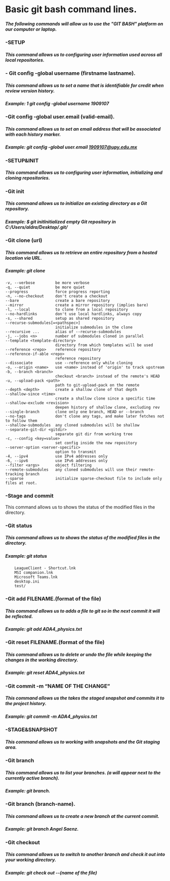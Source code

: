 # Basic git bash command lines.
##### The following commands will allow us to use the "GIT BASH" platform on our computer or laptop.
### -SETUP
##### This command allows us to configuring user information used across all local repositories.
### - Git config -global username (firstname lastname).
##### This command allows us to set a name that is identifiable for credit when review version history.
##### Example:  1  git config -global username 1909107
### -Git config -global user.email (valid-email).
##### This command allows us to set an email address that will be associated with each history marker.
##### Example: git config -global user.email 1909107@upy.edu.mx
### -SETUP&INIT
##### This command allows us to configuring user information, initializing and cloning repositories.
### -Git init
##### This command allows us to initialize an existing directory as a Git repository.
##### Example: $ git initInitialized empty Git repository in C:/Users/aldra/Desktop/.git/
### -Git clone (url)
##### This command allows us to retrieve an entire repository from a hosted location via URL.
##### Example:  git clone 

    -v, --verbose         be more verbose
    -q, --quiet           be more quiet
    --progress            force progress reporting
    -n, --no-checkout     don't create a checkout
    --bare                create a bare repository
    --mirror              create a mirror repository (implies bare)
    -l, --local           to clone from a local repository
    --no-hardlinks        don't use local hardlinks, always copy
    -s, --shared          setup as shared repository
    --recurse-submodules[=<pathspec>]
                          initialize submodules in the clone
    --recursive ...       alias of --recurse-submodules
    -j, --jobs <n>        number of submodules cloned in parallel
    --template <template-directory>
                          directory from which templates will be used
    --reference <repo>    reference repository
    --reference-if-able <repo>
                          reference repository
    --dissociate          use --reference only while cloning
    -o, --origin <name>   use <name> instead of 'origin' to track upstream
    -b, --branch <branch>
                          checkout <branch> instead of the remote's HEAD
    -u, --upload-pack <path>
                          path to git-upload-pack on the remote
    --depth <depth>       create a shallow clone of that depth
    --shallow-since <time>
                          create a shallow clone since a specific time
    --shallow-exclude <revision>
                          deepen history of shallow clone, excluding rev
    --single-branch       clone only one branch, HEAD or --branch
    --no-tags             don't clone any tags, and make later fetches not to follow them
    --shallow-submodules  any cloned submodules will be shallow
    --separate-git-dir <gitdir>
                          separate git dir from working tree
    -c, --config <key=value>
                          set config inside the new repository
    --server-option <server-specific>
                          option to transmit
    -4, --ipv4            use IPv4 addresses only
    -6, --ipv6            use IPv6 addresses only
    --filter <args>       object filtering
    --remote-submodules   any cloned submodules will use their remote-tracking branch
    --sparse              initialize sparse-checkout file to include only files at root.
### -Stage and commit
This command allows us to shows the status of the modified files in the directory.
### -Git status
##### This command allows us to shows the status of the modified files in the directory.
##### Example:  git status 
        LeagueClient - Shortcut.lnk
        MSI companion.lnk
        Microsoft Teams.lnk
        desktop.ini
        test/
### -Git add FILENAME.(format of the file)
##### This command allows us to adds a file to git so in the next commit it will be reflected.
##### Example: git add  ADA4_physics.txt
### -Git reset FILENAME.(format of the file)
##### This command allows us to delete or undo the file while keeping the changes in the working directory.
##### Example: git reset ADA4_physics.txt
### -Git commit -m “NAME OF THE CHANGE”
##### This command allows us the takes the staged snapshot and commits it to the project history.
##### Example: git commit -m ADA4_physics.txt
### -STAGE&SNAPSHOT
##### This command allows us to working with snapshots and the Git staging area.
### -Git branch
##### This command allows us to list your branches. (a  will appear next to the currently active branch).
##### Example: git branch.
### -Git branch (branch-name).
##### This command allows us to create a new branch at the current commit.
##### Example: git branch Angel Saenz.
### -Git checkout
##### This command allows us to switch to another branch and check it out into your working directory.
##### Example: git check out --(name of the file)
